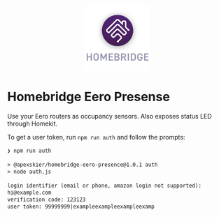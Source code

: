 <p align="center">

<img src="https://github.com/homebridge/branding/raw/latest/logos/homebridge-wordmark-logo-vertical.png" width="150">

</p>

# Homebridge Eero Presense

Use your Eero routers as occupancy sensors. Also exposes status LED through Homekit.

To get a user token, run `npm run auth` and follow the prompts:

```
❯ npm run auth

> @apexskier/homebridge-eero-presence@1.0.1 auth
> node auth.js

login identifier (email or phone, amazon login not supported): hi@example.com
verification code: 123123
user token: 99999999|exampleexampleexampleexamp
```
